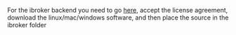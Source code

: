 For the ibroker backend you need to go [here](https://www.interactivebrokers.com/en/index.php?f=5041#api-software), accept the license agreement, download the linux/mac/windows software, and then place the source in the ibroker folder
